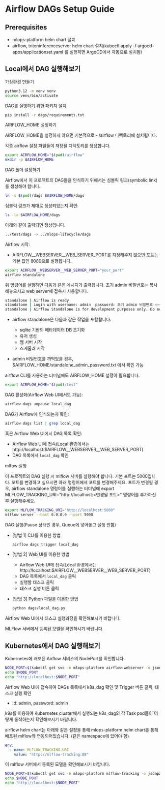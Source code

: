 # Airflow DAGs Setup Guide

## Prerequisites
- mlops-platform helm chart 설치
- airflow, tritoninferenceserver helm chart 설치(kubectl apply -f argocd-apps/applicationset.yaml 를 실행하면 ArgoCD에서 자동으로 설치됨)

## Local에서 DAG 실행해보기

가상환경 만들기

```bash
python3.12 -m venv venv
source venv/bin/activate
```

DAG를 실행하기 위한 패키지 설치

```bash
pip install -r dags/requirements.txt
```

AIRFLOW_HOME 설정하기

AIRFLOW_HOME을 설정하지 않으면 기본적으로 ~/airflow 디렉토리에 설치됩니다.

각종 airflow 설정 파일들이 저장될 디렉토리를 생성합니다.
```bash
export AIRFLOW_HOME="$(pwd)/airflow"
mkdir -p $AIRFLOW_HOME
```

DAG 폴더 설정하기

Airflow에서 이 프로젝트의 DAG들을 인식하기 위해서는 심볼릭 링크(symbolic link)를 생성해야 합니다.
```bash
ln -s $(pwd)/dags $AIRFLOW_HOME/dags
```

심볼릭 링크가 제대로 생성되었는지 확인:
```bash
ls -la $AIRFLOW_HOME/dags
```

아래와 같이 출력되면 정상입니다.
```bash
../test/dags -> ../mlops-lifecycle/dags
```

Airflow 시작:
* AIRFLOW__WEBSERVER__WEB_SERVER_PORT를 지정해주지 않으면 포트는 기본 값인 8080으로 실행됩니다.
```bash
export AIRFLOW__WEBSERVER__WEB_SERVER_PORT="your_port"
airflow standalone
```
위 명령어를 실행하면 다음과 같은 메시지가 출력됩니다.
초기 admin 비밀번호는 복사해놓으시고 web server에 접속시 사용합니다.
```bash
standalone | Airflow is ready
standalone | Login with username: admin  password: 초기 admin 비밀번호 <—— 복사해놓기!!
standalone | Airflow Standalone is for development purposes only. Do not use this in production!
```

- airflow standalone은 다음과 같은 작업을 포함합니다.
   - sqlite 기반의 메타데이터 DB 초기화
   - 유저 생성
   - 웹 서버 시작
   - 스케줄러 시작

- admin 비밀번호를 까먹었을 경우, $AIRFLOW_HOME/standalone_admin_password.txt 에서 확인 가능

airflow CLI를 사용하는 터미널에도 AIRFLOW_HOME 설정이 필요합니다.
```bash
export AIRFLOW_HOME="$(pwd)/test"
```

DAG 활성화(Airflow Web UI에서도 가능):
```bash
airflow dags unpause local_dag
```

DAG가 Airflow에 인식되는지 확인:
```bash
airflow dags list | grep local_dag
```

혹은 Airflow Web UI에서 DAG 목록 확인:
   - Airflow Web UI에 접속(Local 환경에서는 http://localhost:$AIRFLOW__WEBSERVER__WEB_SERVER_PORT)
   - DAG 목록에서 `local_dag` 확인

mlfow 실행

이 프로젝트의 DAG 실행 시 mlflow 서버를 실행해야 합니다. 기본 포트는 5000입니다. 포트를 변경하고 싶으시면 아래 명령어에서 포트를 변경해주세요.
포트가 변경될 경우, airflow standalone 명령어를 실행하는 터미널에 export MLFLOW_TRACKING_URI="http://localhost:<변경될 포트>" 명령어를 추가하신 후 실행해주세요.

```bash
export MLFLOW_TRACKING_URI="http://localhost:5000"
mlflow server --host 0.0.0.0 --port 5000
```

DAG 실행(Pause 상태인 경우, Queue에 넣어놓고 실행 안함)

- [방법 1] CLI를 이용한 방법
   ```bash
   airflow dags trigger local_dag
   ```

- [방법 2] Web UI를 이용한 방법
   - Airflow Web UI에 접속(Local 환경에서는 http://localhost:$AIRFLOW__WEBSERVER__WEB_SERVER_PORT)
   - DAG 목록에서 `local_dag` 클릭
   - 실행할 태스크 클릭
   - 태스크 실행 버튼 클릭

- [방법 3] Python 파일을 이용한 방법
   ```bash
   python dags/local_dag.py
   ```

Airflow Web UI에서 태스크 실행과정을 확인해보시기 바랍니다.

MLFlow 서버에서 등록된 모델을 확인하시기 바랍니다.

## Kubernetes에서 DAG 실행해보기

Kubernetes에 배포된 Airflow 서비스의 NodePort를 확인합니다.

```bash
NODE_PORT=$(kubectl get svc -n mlops-platform airflow-webserver -o jsonpath='{.spec.ports[0].nodePort}')
echo $NODE_PORT
echo "http://localhost:$NODE_PORT"
```

Airflow Web UI에 접속하여 DAGs 목록에서 k8s_dag 확인 및 Trigger 버튼 클릭, 태스크 실행 확인
- id: admin, password: admin

k9s를 이용하여 Kubernetes cluster에서 실행되는 k8s_dag의 각 Task pod들이 어떻게 동작하는지 확인해보시기 바랍니다.

airflow helm chart는 아래와 같은 설정을 통해 mlops-platform helm chart를 통해 배포된 mlflow와 연동되어있습니다. (같은 namespace에 있어야 함)

```yaml
env:
  - name: MLFLOW_TRACKING_URI
    value: "http://mlflow-tracking:80"
```

이 mlflow 서버에서 등록된 모델을 확인해보시기 바랍니다.

```bash
NODE_PORT=$(kubectl get svc -n mlops-platform mlflow-tracking -o jsonpath='{.spec.ports[0].nodePort}')
echo $NODE_PORT
echo "http://localhost:$NODE_PORT"
```
